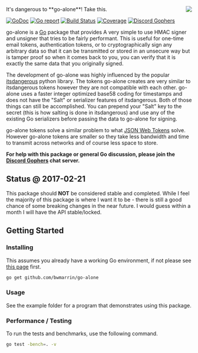 <img align="right" src="https://raw.githubusercontent.com/wiki/bwmarrin/go-alone/8bitsword.png">
It's dangerous to **go-alone**! Take this.

[![GoDoc](https://godoc.org/github.com/bwmarrin/go-alone?status.svg)](https://godoc.org/github.com/bwmarrin/go-alone) [![Go report](http://goreportcard.com/badge/bwmarrin/go-alone)](http://goreportcard.com/report/bwmarrin/go-alone) [![Build Status](https://travis-ci.org/bwmarrin/go-alone.svg?branch=master)](https://travis-ci.org/bwmarrin/go-alone) [![Coverage](http://gocover.io/_badge/github.com/bwmarrin/go-alone)](https://gocover.io/github.com/bwmarrin/go-alone) [![Discord Gophers](https://img.shields.io/badge/Discord%20Gophers-%23info-blue.svg)](https://discord.gg/0f1SbxBZjYq9jLBk)

go-alone is a [Go](https://golang.org/) package that provides A very simple to 
use HMAC signer and unsigner that tries to be fairly performant.  This is useful
for one-time email tokens, authentication tokens, or to cryptographically sign 
any arbitrary data so that it can be transmitted or stored in an unsecure way 
but is tamper proof so when it comes back to you, you can verify that it is 
exactly the same data that you originally signed.

The development of go-alone was highly influenced by the popular [itsdangerous](http://pythonhosted.org/itsdangerous/)
python library.  The tokens go-alone creates are very similar to itsdangerous 
tokens however they are not compatible with each other. go-alone uses a faster
integer optimized base58 coding for timestamps and does not have the "Salt" or
serializer features of itsdangerous. Both of those things can still be 
accomplished. You can prepend your "Salt" key to the secret (this is how salting 
is done in itsdangerous) and use any of the existing Go serializers before 
passing the data to go-alone for signing.

go-alone tokens solve a similar problem to what [JSON Web Tokens](https://jwt.io/)
solve. However go-alone tokens are smaller so they take less bandwidth and time
to transmit across networks and of course less space to store.  

**For help with this package or general Go discussion, please join the [Discord 
Gophers](https://discord.gg/0f1SbxBZjYq9jLBk) chat server.**

## Status @ 2017-02-21
This package should **NOT** be considered stable and completed. While I feel the
majority of this package is where I want it to be - there is still a good chance
of some breaking changes in the near future.  I would guess within a month I will
have the API stable/locked.

## Getting Started

### Installing

This assumes you already have a working Go environment, if not please see
[this page](https://golang.org/doc/install) first.

```sh
go get github.com/bwmarrin/go-alone
```

### Usage

See the example folder for a program that demonstrates using this package.

### Performance / Testing

To run the tests and benchmarks, use the following command.

```sh
go test -bench=. -v
```
